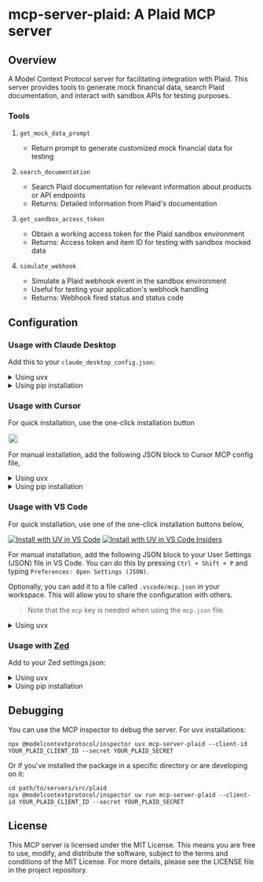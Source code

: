 # mcp-server-plaid: A Plaid MCP server

## Overview

A Model Context Protocol server for facilitating integration with Plaid. This server provides tools to generate mock financial data, search Plaid documentation, and interact with sandbox APIs for testing purposes.

### Tools

1. `get_mock_data_prompt`
   - Return prompt to generate customized mock financial data for testing

2. `search_documentation`
   - Search Plaid documentation for relevant information about products or API endpoints
   - Returns: Detailed information from Plaid's documentation

3. `get_sandbox_access_token`
   - Obtain a working access token for the Plaid sandbox environment
   - Returns: Access token and item ID for testing with sandbox mocked data

4. `simulate_webhook`
   - Simulate a Plaid webhook event in the sandbox environment
   - Useful for testing your application's webhook handling
   - Returns: Webhook fired status and status code

## Configuration

### Usage with Claude Desktop

Add this to your `claude_desktop_config.json`:

<details>
<summary>Using uvx</summary>

```json
{
  "mcpServers": {
    "plaid": {
      "command": "uvx",
      "args": [
        "mcp-server-plaid",
        "--client-id",
        "YOUR_PLAID_CLIENT_ID",
        "--secret",
        "YOUR_PLAID_SECRET"
      ]
    }
  }
}
```
</details>

<details>
<summary>Using pip installation</summary>

```json
{
  "mcpServers": {
    "plaid": {
      "command": "python",
      "args": [
        "-m",
        "mcp_server_plaid",
        "--client-id",
        "YOUR_PLAID_CLIENT_ID",
        "--secret",
        "YOUR_PLAID_SECRET"
      ]
    }
  }
}
```
</details>

### Usage with Cursor
For quick installation, use the one-click installation button 

<a href="cursor://anysphere.cursor-deeplink/mcp/install?name=plaid&config=eyJjb21tYW5kIjoidXZ4IiwiYXJncyI6WyJtY3Atc2VydmVyLXBsYWlkIl0sImVudiI6eyJQTEFJRF9DTElFTlRfSUQiOiJBRERfWU9VUl9DTElFTlRfSUQiLCJQTEFJRF9TRUNSRVQiOiJBRERfWU9VUl9BUElfU0VDUkVUIn19"><img src="https://cursor.com/deeplink/mcp-install-dark.png" alt="Add plaid MCP server to Cursor" style="height: 20px;" /></a>

For manual installation, add the following JSON block to Cursor MCP config file,
<details>
<summary>Using uvx</summary>

```json
{
  "mcpServers": {
    "plaid": {
      "command": "uvx",
      "args": [
        "mcp-server-plaid",
        "--client-id",
        "YOUR_PLAID_CLIENT_ID",
        "--secret",
        "YOUR_PLAID_SECRET"
      ]
    }
  }
}
```
</details>

<details>
<summary>Using pip installation</summary>

```json
{
  "mcpServers": {
    "plaid": {
      "command": "python",
      "args": [
        "-m",
        "mcp_server_plaid",
        "--client-id",
        "YOUR_PLAID_CLIENT_ID",
        "--secret",
        "YOUR_PLAID_SECRET"
      ]
    }
  }
}
```
</details>

### Usage with VS Code

For quick installation, use one of the one-click installation buttons below,

[![Install with UV in VS Code](https://img.shields.io/badge/VS_Code-UV-0098FF?style=flat-square&logo=visualstudiocode&logoColor=white)](https://insiders.vscode.dev/redirect/mcp/install?name=plaid&inputs=%5B%7B%22type%22%3A%22promptString%22%2C%22id%22%3A%22client_id%22%2C%22description%22%3A%22Plaid%20Client%20ID%22%2C%22password%22%3Afalse%7D%2C%7B%22type%22%3A%22promptString%22%2C%22id%22%3A%22secret%22%2C%22description%22%3A%22Plaid%20Secret%22%2C%22password%22%3Atrue%7D%5D&config=%7B%22command%22%3A%22uvx%22%2C%22args%22%3A%5B%22mcp-server-plaid%22%5D%2C%22env%22%3A%7B%22PLAID_CLIENT_ID%22%3A%22%24%7Binput%3Aclient_id%7D%22%2C%22PLAID_SECRET%22%3A%22%24%7Binput%3Asecret%7D%22%7D%7D) [![Install with UV in VS Code Insiders](https://img.shields.io/badge/VS_Code_Insiders-UV-24bfa5?style=flat-square&logo=visualstudiocode&logoColor=white)](https://insiders.vscode.dev/redirect/mcp/install?name=plaid&inputs=%5B%7B%22type%22%3A%22promptString%22%2C%22id%22%3A%22client_id%22%2C%22description%22%3A%22Plaid%20Client%20ID%22%2C%22password%22%3Afalse%7D%2C%7B%22type%22%3A%22promptString%22%2C%22id%22%3A%22secret%22%2C%22description%22%3A%22Plaid%20Secret%22%2C%22password%22%3Atrue%7D%5D&config=%7B%22command%22%3A%22uvx%22%2C%22args%22%3A%5B%22mcp-server-plaid%22%5D%2C%22env%22%3A%7B%22PLAID_CLIENT_ID%22%3A%22%24%7Binput%3Aclient_id%7D%22%2C%22PLAID_SECRET%22%3A%22%24%7Binput%3Asecret%7D%22%7D%7D&quality=insiders)

For manual installation, add the following JSON block to your User Settings (JSON) file in VS Code. You can do this by pressing `Ctrl + Shift + P` and typing `Preferences: Open Settings (JSON)`.

Optionally, you can add it to a file called `.vscode/mcp.json` in your workspace. This will allow you to share the configuration with others.

> Note that the `mcp` key is needed when using the `mcp.json` file.

<details>
<summary>Using uvx</summary>

```json
{
  "mcp": {
    "inputs": [
      {
        "type": "promptString",
        "id": "client_id",
        "description": "Plaid Client ID",
        "password": false
      },
      {
        "type": "promptString",
        "id": "secret",
        "description": "Plaid Secret",
        "password": true
      }
    ],
    "servers": {
      "plaid": {
        "command": "uvx",
        "args": ["mcp-server-plaid"],
        "env": {
          "PLAID_CLIENT_ID": "${input:client_id}",
          "PLAID_SECRET": "${input:secret}"
        }
      }
    }
  }
}
```
</details>

### Usage with [Zed](https://github.com/zed-industries/zed)

Add to your Zed settings.json:

<details>
<summary>Using uvx</summary>

```json
{
   "context_servers": {
      "mcp-server-plaid": {
         "command": {
            "path": "uvx",
            "args": [
               "mcp-server-plaid",
               "--client-id",
               "YOUR_PLAID_CLIENT_ID",
               "--secret",
               "YOUR_PLAID_SECRET"
            ]
         }
      }
   }
}
```
</details>

<details>
<summary>Using pip installation</summary>

```json
{
  "context_servers": {
    "mcp-server-plaid": {
      "command": "python",
      "args": [
        "-m",
        "mcp_server_plaid",
        "--client-id",
        "YOUR_PLAID_CLIENT_ID",
        "--secret",
        "YOUR_PLAID_SECRET"
      ]
    }
  }
}
```
</details>

## Debugging

You can use the MCP inspector to debug the server. For uvx installations:

```
npx @modelcontextprotocol/inspector uvx mcp-server-plaid --client-id YOUR_PLAID_CLIENT_ID --secret YOUR_PLAID_SECRET
```

Or if you've installed the package in a specific directory or are developing on it:

```
cd path/to/servers/src/plaid
npx @modelcontextprotocol/inspector uv run mcp-server-plaid --client-id YOUR_PLAID_CLIENT_ID --secret YOUR_PLAID_SECRET
```

## License

This MCP server is licensed under the MIT License. This means you are free to use, modify, and distribute the software, subject to the terms and conditions of the MIT License. For more details, please see the LICENSE file in the project repository.
